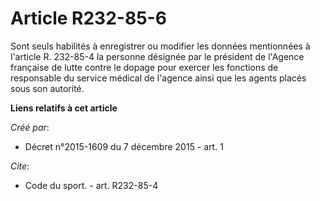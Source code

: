 # Article R232-85-6

Sont seuls habilités à enregistrer ou modifier les données mentionnées à l'article R. 232-85-4 la personne désignée par le
président de l'Agence française de lutte contre le dopage pour exercer les fonctions de responsable du service médical de
l'agence ainsi que les agents placés sous son autorité.

**Liens relatifs à cet article**

_Créé par_:

  - Décret n°2015-1609 du 7 décembre 2015 - art. 1

_Cite_:

  - Code du sport. - art. R232-85-4
